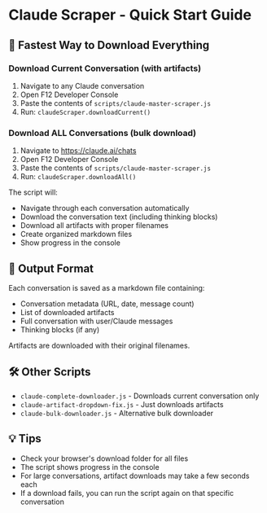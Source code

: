 # Claude Scraper - Quick Start Guide

## 🚀 Fastest Way to Download Everything

### Download Current Conversation (with artifacts)
1. Navigate to any Claude conversation
2. Open F12 Developer Console
3. Paste the contents of `scripts/claude-master-scraper.js`
4. Run: `claudeScraper.downloadCurrent()`

### Download ALL Conversations (bulk download)
1. Navigate to https://claude.ai/chats
2. Open F12 Developer Console  
3. Paste the contents of `scripts/claude-master-scraper.js`
4. Run: `claudeScraper.downloadAll()`

The script will:
- Navigate through each conversation automatically
- Download the conversation text (including thinking blocks)
- Download all artifacts with proper filenames
- Create organized markdown files
- Show progress in the console

## 📁 Output Format

Each conversation is saved as a markdown file containing:
- Conversation metadata (URL, date, message count)
- List of downloaded artifacts
- Full conversation with user/Claude messages
- Thinking blocks (if any)

Artifacts are downloaded with their original filenames.

## 🛠️ Other Scripts

- `claude-complete-downloader.js` - Downloads current conversation only
- `claude-artifact-dropdown-fix.js` - Just downloads artifacts
- `claude-bulk-downloader.js` - Alternative bulk downloader

## 💡 Tips

- Check your browser's download folder for all files
- The script shows progress in the console
- For large conversations, artifact downloads may take a few seconds each
- If a download fails, you can run the script again on that specific conversation